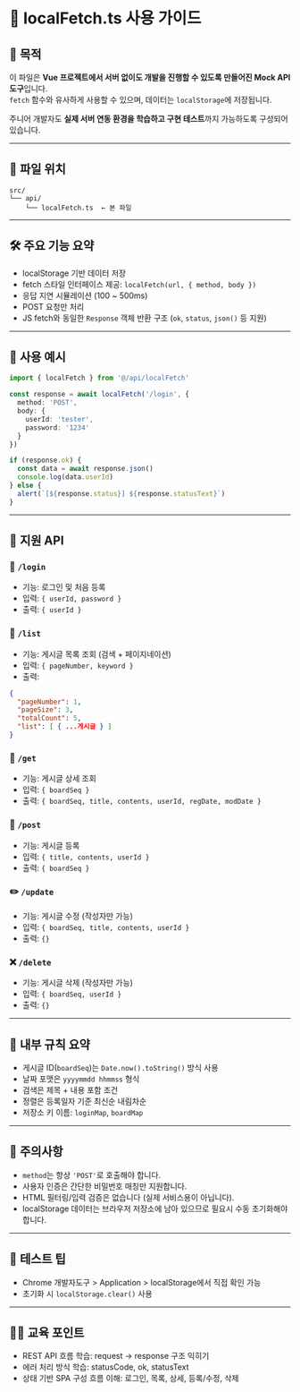 # 📘 localFetch.ts 사용 가이드

## 📌 목적

이 파일은 **Vue 프로젝트에서 서버 없이도 개발을 진행할 수 있도록 만들어진 Mock API 도구**입니다.\
`fetch` 함수와 유사하게 사용할 수 있으며, 데이터는 `localStorage`에 저장됩니다.

주니어 개발자도 **실제 서버 연동 환경을 학습하고 구현 테스트**까지 가능하도록 구성되어 있습니다.

---

## 📁 파일 위치

```
src/
└── api/
    └── localFetch.ts  ← 본 파일
```

---

## 🛠️ 주요 기능 요약

- localStorage 기반 데이터 저장
- fetch 스타일 인터페이스 제공: `localFetch(url, { method, body })`
- 응답 지연 시뮬레이션 (100 \~ 500ms)
- POST 요청만 처리
- JS fetch와 동일한 `Response` 객체 반환 구조 (`ok`, `status`, `json()` 등 지원)

---

## 🔧 사용 예시

```ts
import { localFetch } from '@/api/localFetch'

const response = await localFetch('/login', {
  method: 'POST',
  body: {
    userId: 'tester',
    password: '1234'
  }
})

if (response.ok) {
  const data = await response.json()
  console.log(data.userId)
} else {
  alert(`[${response.status}] ${response.statusText}`)
}
```

---

## 📒 지원 API

### 🔐 `/login`

- 기능: 로그인 및 처음 등록
- 입력: `{ userId, password }`
- 출력: `{ userId }`

### 📄 `/list`

- 기능: 게시글 목록 조회 (검색 + 페이지네이션)
- 입력: `{ pageNumber, keyword }`
- 출력:

```json
{
  "pageNumber": 1,
  "pageSize": 3,
  "totalCount": 5,
  "list": [ { ...게시글 } ]
}
```

### 📌 `/get`

- 기능: 게시글 상세 조회
- 입력: `{ boardSeq }`
- 출력: `{ boardSeq, title, contents, userId, regDate, modDate }`

### 📝 `/post`

- 기능: 게시글 등록
- 입력: `{ title, contents, userId }`
- 출력: `{ boardSeq }`

### ✏️ `/update`

- 기능: 게시글 수정 (작성자만 가능)
- 입력: `{ boardSeq, title, contents, userId }`
- 출력: `{}`

### ❌ `/delete`

- 기능: 게시글 삭제 (작성자만 가능)
- 입력: `{ boardSeq, userId }`
- 출력: `{}`

---

## 🧠 내부 규칙 요약

- 게시글 ID(`boardSeq`)는 `Date.now().toString()` 방식 사용
- 날짜 포맷은 `yyyymmdd hhmmss` 형식
- 검색은 제목 + 내용 포함 조건
- 정렬은 등록일자 기준 최신순 내림차순
- 저장소 키 이름: `loginMap`, `boardMap`

---

## 🚧 주의사항

- `method`는 항상 `'POST'`로 호출해야 합니다.
- 사용자 인증은 간단한 비밀번호 매칭만 지원합니다.
- HTML 필터링/입력 검증은 없습니다 (실제 서비스용이 아닙니다).
- localStorage 데이터는 브라우저 저장소에 남아 있으므로 필요시 수동 초기화해야 합니다.

---

## 🧪 테스트 팁

- Chrome 개발자도구 > Application > localStorage에서 직접 확인 가능
- 초기화 시 `localStorage.clear()` 사용

---

## 👨‍🏫 교육 포인트

- REST API 흐름 학습: request → response 구조 익히기
- 에러 처리 방식 학습: statusCode, ok, statusText
- 상태 기반 SPA 구성 흐름 이해: 로그인, 목록, 상세, 등록/수정, 삭제

